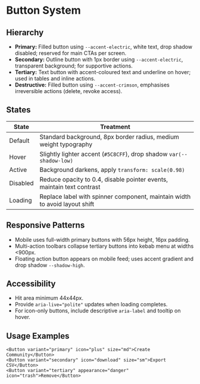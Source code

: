 # Button System

## Hierarchy
- **Primary:** Filled button using `--accent-electric`, white text, drop shadow disabled; reserved for main CTAs per screen.
- **Secondary:** Outline button with 1px border using `--accent-electric`, transparent background; for supportive actions.
- **Tertiary:** Text button with accent-coloured text and underline on hover; used in tables and inline actions.
- **Destructive:** Filled button using `--accent-crimson`, emphasises irreversible actions (delete, revoke access).

## States
| State | Treatment |
| --- | --- |
| Default | Standard background, 8px border radius, medium weight typography |
| Hover | Slightly lighter accent (`#5C8CFF`), drop shadow `var(--shadow-low)` |
| Active | Background darkens, apply `transform: scale(0.98)` |
| Disabled | Reduce opacity to 0.4, disable pointer events, maintain text contrast |
| Loading | Replace label with spinner component, maintain width to avoid layout shift |

## Responsive Patterns
- Mobile uses full-width primary buttons with 56px height, 16px padding.
- Multi-action toolbars collapse tertiary buttons into kebab menu at widths <900px.
- Floating action button appears on mobile feed; uses accent gradient and drop shadow `--shadow-high`.

## Accessibility
- Hit area minimum 44x44px.
- Provide `aria-live="polite"` updates when loading completes.
- For icon-only buttons, include descriptive `aria-label` and tooltip on hover.

## Usage Examples
```
<Button variant="primary" icon="plus" size="md">Create Community</Button>
<Button variant="secondary" icon="download" size="sm">Export CSV</Button>
<Button variant="tertiary" appearance="danger" icon="trash">Remove</Button>
```
